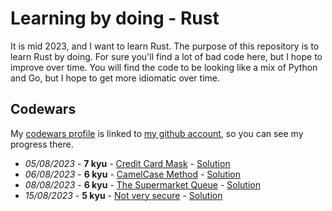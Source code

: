 # Learning by doing - Rust

It is mid 2023, and I want to learn Rust.
The purpose of this repository is to learn Rust by doing. For sure you'll find a lot of bad code here, but I hope to improve over time.
You will find the code to be looking like a mix of Python and Go, but I hope to get more idiomatic over time.

## Codewars

My [codewars profile](https://www.codewars.com/users/angelbarrera92) is linked to [my github account](https://github.com/angelbarrera92), so you can see my progress there.

- *05/08/2023* - **7 kyu** - [Credit Card Mask](https://www.codewars.com/kata/5412509bd436bd33920011bc) - [Solution](src/codewars/credit_card_mask.rs)
- *06/08/2023* - **6 kyu** - [CamelCase Method](https://www.codewars.com/kata/587731fda577b3d1b0001196) - [Solution](src/codewars/camel_case_method.rs)
- *08/08/2023* - **6 kyu** - [The Supermarket Queue](https://www.codewars.com/kata/57b06f90e298a7b53d000a86) - [Solution](src/codewars/the_supermarket_queue.rs)
- *15/08/2023* - **5 kyu** - [Not very secure](https://www.codewars.com/kata/526dbd6c8c0eb53254000110) - [Solution](src/codewars/not_very_secure.rs)
